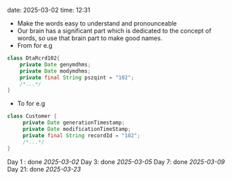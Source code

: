 date: 2025-03-02
time: 12:31

 
-  Make the words easy to understand and pronounceable 
- Our brain has a significant part which is dedicated to the concept of words, so use that brain part to make good names.
- From for e.g
```java
class DtaRcrd102{
	private Date genymdhms;
	private Date modymdhms;
	private final String pszqint = "102";
	/*...*/
}
```
- To for e.g
```java
class Customer { 
	 private Date generationTimestamp;
	 private Date modificationTimeStamp;
	 private final String recordId = "102";
	 /*...*/
}
```


Day 1 : done *2025-03-02*
Day 3: done *2025-03-05*
Day 7: done *2025-03-09*
Day 21: done *2025-03-23*